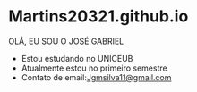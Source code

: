 # Martins20321.github.io

OLÁ, EU SOU O JOSÉ GABRIEL
- Estou estudando no UNICEUB
- Atualmente estou no primeiro semestre
- Contato de email:Jgmsilva11@gmail.com

